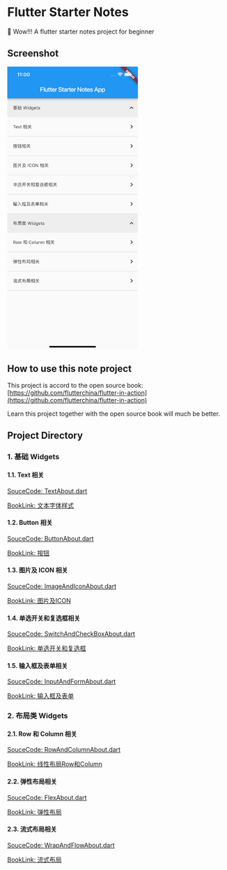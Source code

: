 # Flutter Starter Notes

🤹‍ ️Wow!!! A flutter starter notes project for beginner

## Screenshot

<img src="./noteimgs/screen_shot_1.png" width = "300"  align="center"/>

## How to use this note project

This project is accord to the open source book: [https://github.com/flutterchina/flutter-in-action](https://github.com/flutterchina/flutter-in-action)

Learn this project together with the open source book will much be better.

## Project Directory

### 1. 基础 Widgets

#### 1.1. Text 相关

[SouceCode: TextAbout.dart](./lib/ui/TextAbout.dart)

[BookLink: 文本字体样式](https://book.flutterchina.club/chapter3/text.html)

#### 1.2. Button 相关

[SouceCode: ButtonAbout.dart](./lib/ui/ButtonAbout.dart)

[BookLink: 按钮](https://book.flutterchina.club/chapter3/buttons.html)

#### 1.3. 图片及 ICON 相关

[SouceCode: ImageAndIconAbout.dart](./lib/ui/ImageAndIconAbout.dart)

[BookLink: 图片及ICON](https://book.flutterchina.club/chapter3/img_and_icon.html)

#### 1.4. 单选开关和复选框相关

[SouceCode: SwitchAndCheckBoxAbout.dart](./lib/ui/SwitchAndCheckBoxAbout.dart)

[BookLink: 单选开关和复选框](https://book.flutterchina.club/chapter3/radio_and_checkbox.html)

#### 1.5. 输入框及表单相关

[SouceCode: InputAndFormAbout.dart](./lib/ui/InputAndFormAbout.dart)

[BookLink: 输入框及表单](https://book.flutterchina.club/chapter3/input_and_form.html)

### 2. 布局类 Widgets

#### 2.1. Row 和 Column 相关

[SouceCode: RowAndColumnAbout.dart](./lib/ui/RowAndColumnAbout.dart)

[BookLink: 线性布局Row和Column](https://book.flutterchina.club/chapter4/row_and_column.html)

#### 2.2. 弹性布局相关

[SouceCode: FlexAbout.dart](./lib/ui/FlexAbout.dart)

[BookLink: 弹性布局](https://book.flutterchina.club/chapter4/flex.html)

#### 2.3. 流式布局相关

[SouceCode: WrapAndFlowAbout.dart](./lib/ui/WrapAndFlowAbout.dart)

[BookLink: 流式布局](https://book.flutterchina.club/chapter4/wrap_and_flow.html)